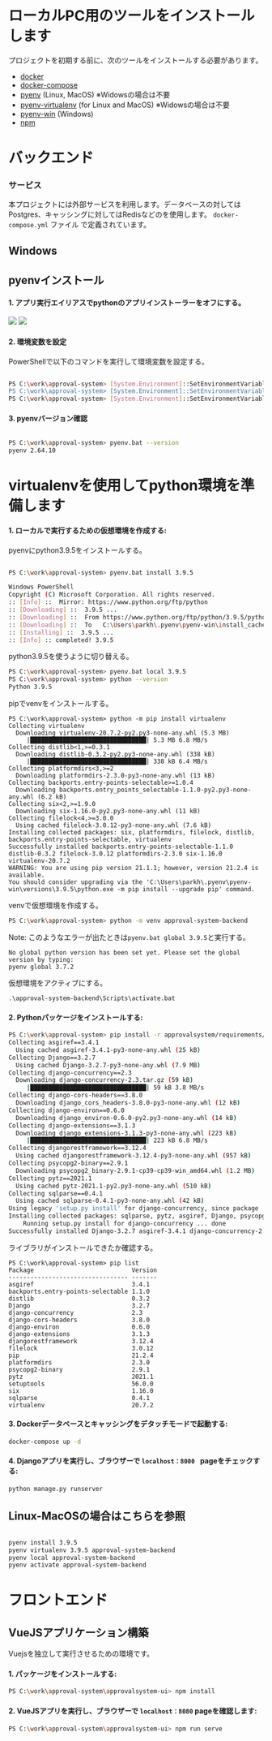 # ローカルPC用のツールをインストールします

プロジェクトを初期する前に、次のツールをインストールする必要があります。

- [docker](https://docs.docker.com/engine/installation/)
- [docker-compose](https://docs.docker.com/compose/install/)
- [pyenv](https://github.com/pyenv/pyenv) (Linux, MacOS) ※Widowsの場合は不要
- [pyenv-virtualenv](https://github.com/pyenv/pyenv-virtualenv) (for Linux and MacOS) ※Widowsの場合は不要
- [pyenv-win](https://github.com/pyenv-win/pyenv-win) (Windows)
- [npm](https://nodejs.org/ja/)

# バックエンド

### サービス

本プロジェクトには外部サービスを利用します。データベースの対してはPostgres、キャッシングに対してはRedisなどのを使用します。
 `docker-compose.yml` ファイル で定義されています。

## Windows

## pyenvインストール

#### 1. アプリ実行エイリアスでpythonのアプリインストーラーをオフにする。

![](img/aliases.png)
![](img/aliases-for-Python.png)

#### 2. 環境変数を設定

PowerShellで以下のコマンドを実行して環境変数を設定する。

```bash

PS C:\work\approval-system> [System.Environment]::SetEnvironmentVariable('PYENV',$env:USERPROFILE + "\.pyenv\pyenv-win\","User")
PS C:\work\approval-system> [System.Environment]::SetEnvironmentVariable('PYENV_HOME',$env:USERPROFILE + "\.pyenv\pyenv-win\","User")
PS C:\work\approval-system> [System.Environment]::SetEnvironmentVariable('path', $env:USERPROFILE + "\.pyenv\pyenv-win\bin;" + $env:USERPROFILE + "\.pyenv\pyenv-win\shims;" + [System.Environment]::GetEnvironmentVariable('path', "User"),"User")
```

#### 3. pyenvバージョン確認

```bash

PS C:\work\approval-system> pyenv.bat --version
pyenv 2.64.10
```

# virtualenvを使用してpython環境を準備します

#### 1. ローカルで実行するための仮想環境を作成する:

pyenvにpython3.9.5をインストールする。

```bash

PS C:\work\approval-system> pyenv.bat install 3.9.5

Windows PowerShell
Copyright (C) Microsoft Corporation. All rights reserved.
:: [Info] ::  Mirror: https://www.python.org/ftp/python
:: [Downloading] ::  3.9.5 ...
:: [Downloading] ::  From https://www.python.org/ftp/python/3.9.5/python-3.9.5-amd64-webinstall.exe      
:: [Downloading] ::  To   C:\Users\parkh\.pyenv\pyenv-win\install_cache\python-3.9.5-amd64-webinstall.exe
:: [Installing] ::  3.9.5 ...
:: [Info] :: completed! 3.9.5
```

python3.9.5を使うように切り替える。

```bash
PS C:\work\approval-system> pyenv.bat local 3.9.5
PS C:\work\approval-system> python --version
Python 3.9.5
```

pipでvenvをインストールする。

```
PS C:\work\approval-system> python -m pip install virtualenv
Collecting virtualenv
  Downloading virtualenv-20.7.2-py2.py3-none-any.whl (5.3 MB)
     |████████████████████████████████| 5.3 MB 6.8 MB/s
Collecting distlib<1,>=0.3.1
  Downloading distlib-0.3.2-py2.py3-none-any.whl (338 kB)
     |████████████████████████████████| 338 kB 6.4 MB/s
Collecting platformdirs<3,>=2
  Downloading platformdirs-2.3.0-py3-none-any.whl (13 kB)
Collecting backports.entry-points-selectable>=1.0.4
  Downloading backports.entry_points_selectable-1.1.0-py2.py3-none-any.whl (6.2 kB)
Collecting six<2,>=1.9.0
  Downloading six-1.16.0-py2.py3-none-any.whl (11 kB)
Collecting filelock<4,>=3.0.0
  Using cached filelock-3.0.12-py3-none-any.whl (7.6 kB)
Installing collected packages: six, platformdirs, filelock, distlib, backports.entry-points-selectable, virtualenv
Successfully installed backports.entry-points-selectable-1.1.0 distlib-0.3.2 filelock-3.0.12 platformdirs-2.3.0 six-1.16.0 virtualenv-20.7.2
WARNING: You are using pip version 21.1.1; however, version 21.2.4 is available.
You should consider upgrading via the 'C:\Users\parkh\.pyenv\pyenv-win\versions\3.9.5\python.exe -m pip install --upgrade pip' command.
```

venvで仮想環境を作成する。

```bash
PS C:\work\approval-system> python -m venv approval-system-backend
```

Note: このようなエラーが出たときは`pyenv.bat global 3.9.5`と実行する。

```
No global python version has been set yet. Please set the global version by typing:
pyenv global 3.7.2
```

仮想環境をアクティブにする。

```
.\approval-system-backend\Scripts\activate.bat
```

#### 2. Pythonパッケージをインストールする:

```bash
PS C:\work\approval-system> pip install -r approvalsystem/requirements/requirement.txt
Collecting asgiref==3.4.1
  Using cached asgiref-3.4.1-py3-none-any.whl (25 kB)
Collecting Django==3.2.7
  Using cached Django-3.2.7-py3-none-any.whl (7.9 MB)
Collecting django-concurrency==2.3
  Downloading django-concurrency-2.3.tar.gz (59 kB)
     |████████████████████████████████| 59 kB 3.8 MB/s
Collecting django-cors-headers==3.8.0
  Downloading django_cors_headers-3.8.0-py3-none-any.whl (12 kB)
Collecting django-environ==0.6.0
  Downloading django_environ-0.6.0-py2.py3-none-any.whl (14 kB)
Collecting django-extensions==3.1.3
  Downloading django_extensions-3.1.3-py3-none-any.whl (223 kB)
     |████████████████████████████████| 223 kB 6.8 MB/s
Collecting djangorestframework==3.12.4
  Using cached djangorestframework-3.12.4-py3-none-any.whl (957 kB)
Collecting psycopg2-binary==2.9.1
  Downloading psycopg2_binary-2.9.1-cp39-cp39-win_amd64.whl (1.2 MB)
Collecting pytz==2021.1
  Using cached pytz-2021.1-py2.py3-none-any.whl (510 kB)
Collecting sqlparse==0.4.1
  Using cached sqlparse-0.4.1-py3-none-any.whl (42 kB)
Using legacy 'setup.py install' for django-concurrency, since package 'wheel' is not installed.
Installing collected packages: sqlparse, pytz, asgiref, Django, psycopg2-binary, djangorestframework, django-extensions, django-environ, django-cors-headers, django-concurrency
    Running setup.py install for django-concurrency ... done
Successfully installed Django-3.2.7 asgiref-3.4.1 django-concurrency-2.3 django-cors-headers-3.8.0 django-environ-0.6.0 django-extensions-3.1.3 djangorestframework-3.12.4 psycopg2-binary-2.9.1 pytz-2021.1 sqlparse-0.4.1
```

ライブラリがインストールできたか確認する。

```
PS C:\work\approval-system> pip list
Package                           Version
--------------------------------- -------
asgiref                           3.4.1
backports.entry-points-selectable 1.1.0
distlib                           0.3.2
Django                            3.2.7
django-concurrency                2.3
django-cors-headers               3.8.0
django-environ                    0.6.0
django-extensions                 3.1.3
djangorestframework               3.12.4
filelock                          3.0.12
pip                               21.2.4
platformdirs                      2.3.0
psycopg2-binary                   2.9.1
pytz                              2021.1
setuptools                        56.0.0
six                               1.16.0
sqlparse                          0.4.1
virtualenv                        20.7.2
```

#### 3. Dockerデータベースとキャッシングをデタッチモードで起動する:

```bash
docker-compose up -d
```

#### 4. Djangoアプリを実行し、ブラウザーで `localhost：8000 ` pageをチェックする:

```bash
python manage.py runserver
```

## Linux-MacOSの場合はこちらを参照

```bash

pyenv install 3.9.5
pyenv virtualenv 3.9.5 approval-system-backend
pyenv local approval-system-backend
pyenv activate approval-system-backend
```

# フロントエンド

## VueJSアプリケーション構築

Vuejsを独立して実行させるための環境です。

#### 1. パッケージをインストールする:

```bash
PS C:\work\approval-system\approvalsystem-ui> npm install
```

#### 2. VueJSアプリを実行し、ブラウザーで `localhost：8080` pageを確認します:

```bash
PS C:\work\approval-system\approvalsystem-ui> npm run serve
```
